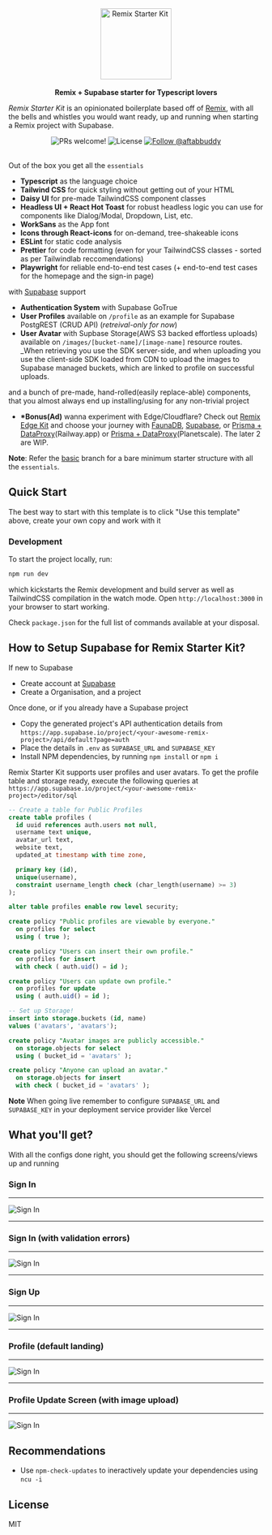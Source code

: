 
<div align="center">
<img src="./public/rsk.png" height="140px" title="Remix Starter Kit" />
</div>
<br />

<div align="center"><strong>Remix + Supabase starter for Typescript lovers</strong></div>


_Remix Starter Kit_ is an opinionated boilerplate based off of [Remix](https://remix.run/), with all the bells and whistles you would want ready, up and running when starting a Remix project with Supabase.
<br/>
<div align="center">
  <img src="https://img.shields.io/static/v1?label=PRs&message=welcome&style=flat-square&color=5e17eb&labelColor=000000" alt="PRs welcome!" />

  <img alt="License" src="https://img.shields.io/github/license/one-aalam/remix-starter-kit?style=flat-square&color=5e17eb&labelColor=000000">

  <a href="https://twitter.com/intent/follow?screen_name=aftabbuddy">
    <img src="https://img.shields.io/twitter/follow/aftabbuddy?style=flat-square&color=5e17eb&labelColor=000000" alt="Follow @aftabbuddy" />
  </a>
</div>
<br/>
<!--
<div align="center">
  <sub>Created by <a href="https://twitter.com/aftabbuddy">Aftab Alam</a> with the help of many <a href="https://github.com/one-aalam/remix-starter-kit/graphs/contributors">wonderful contributors</a>.</sub>
</div>
<br />
-->

Out of the box you get all the `essentials`
- __Typescript__ as the language choice
- __Tailwind CSS__ for quick styling without getting out of your HTML
- __Daisy UI__ for pre-made TailwindCSS component classes
- __Headless UI + React Hot Toast__ for robust headless logic you can use for components like Dialog/Modal, Dropdown, List, etc.
- __WorkSans__ as the App font
- __Icons through React-icons__ for on-demand, tree-shakeable icons
- __ESLint__ for static code analysis
- __Prettier__ for code formatting (even for your TailwindCSS classes - sorted as per Tailwindlab reccomendations)
- __Playwright__ for reliable end-to-end test cases (+ end-to-end test cases for the homepage and the sign-in page)

with [Supabase](https://supabase.io/) support
- __Authentication System__ with Supabase GoTrue
- __User Profiles__ available on `/profile` as an example for Supabase PostgREST (CRUD API) (*retreival-only for now*)
- __User Avatar__ with Supbase Storage(AWS S3 backed effortless uploads) available on `/images/[bucket-name]/[image-name]` resource routes. _When retrieving you use the SDK server-side, and when uploading you use the client-side SDK loaded from CDN to upload the images to Supabase managed buckets, which are linked to profile on successful uploads.

and a bunch of pre-made, hand-rolled(easily replace-able) components, that you almost always end up installing/using for any non-trivial project

- __*Bonus(Ad)__ wanna experiment with Edge/Cloudflare? Check out [Remix Edge Kit](https://github.com/one-aalam/remix-edge-kit/) and choose your journey with [FaunaDB](https://github.com/one-aalam/remix-edge-kit/tree/with-fauna), [Supabase](https://github.com/one-aalam/remix-edge-kit/tree/with-supabase), or [Prisma + DataProxy](https://github.com/one-aalam/remix-edge-kit/tree/main)(Railway.app) or [Prisma + DataProxy](https://github.com/one-aalam/remix-edge-kit/tree/with-planetscale)(Planetscale). The later 2 are WIP.

__Note__: Refer the [basic](https://github.com/one-aalam/remix-starter-kit/tree/basic) branch for a bare minimum starter structure with all the `essentials`.


## Quick Start

The best way to start with this template is to click "Use this template" above, create your own copy and work with it

### Development

To start the project locally, run:
```bash
npm run dev
```
which kickstarts the Remix development and build server as well as TailwindCSS compilation in the watch mode. Open `http://localhost:3000` in your browser to start working.

Check `package.json` for the full list of commands available at your disposal.

## How to Setup Supabase for Remix Starter Kit?
If new to Supabase
- Create account at [Supabase](https://app.supabase.io/)
- Create a Organisation, and a project

Once done, or if you already have a Supabase project
- Copy the generated project's API authentication details from `https://app.supabase.io/project/<your-awesome-remix-project>/api/default?page=auth`
- Place the details in `.env` as `SUPABASE_URL` and `SUPABASE_KEY`
- Install NPM dependencies, by running `npm install` or `npm i`

Remix Starter Kit supports user profiles and user avatars. To get the profile table and storage ready, execute the following queries at `https://app.supabase.io/project/<your-awesome-remix-project>/editor/sql`

```sql
-- Create a table for Public Profiles
create table profiles (
  id uuid references auth.users not null,
  username text unique,
  avatar_url text,
  website text,
  updated_at timestamp with time zone,

  primary key (id),
  unique(username),
  constraint username_length check (char_length(username) >= 3)
);

alter table profiles enable row level security;

create policy "Public profiles are viewable by everyone."
  on profiles for select
  using ( true );

create policy "Users can insert their own profile."
  on profiles for insert
  with check ( auth.uid() = id );

create policy "Users can update own profile."
  on profiles for update
  using ( auth.uid() = id );

-- Set up Storage!
insert into storage.buckets (id, name)
values ('avatars', 'avatars');

create policy "Avatar images are publicly accessible."
  on storage.objects for select
  using ( bucket_id = 'avatars' );

create policy "Anyone can upload an avatar."
  on storage.objects for insert
  with check ( bucket_id = 'avatars' );
```
**Note** When going live remember to configure `SUPABASE_URL` and `SUPABASE_KEY` in your deployment service provider like Vercel

## What you'll get?
With all the configs done right, you should get the following screens/views up and running


### Sign In
<hr/>
<img src="./public/app-shots/sign-in.png" alt="Sign In">
<hr/>

### Sign In (with validation errors)
<hr/>
<img src="./public/app-shots/sign-in-error.png" alt="Sign In">
<hr/>

### Sign Up
<hr/>
<img src="./public/app-shots/sign-up.png" alt="Sign In">
<hr/>

### Profile (default landing)
<hr/>
<img src="./public/app-shots/profile.png" alt="Sign In">
<hr/>

### Profile Update Screen (with image upload)
<hr/>
<img src="./public/app-shots/profile-edit.png" alt="Sign In">



## Recommendations
- Use `npm-check-updates` to ineractively update your dependencies using `ncu -i`

## License
MIT
